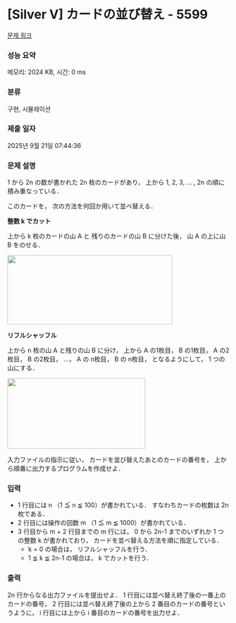 # [Silver V] カードの並び替え - 5599 

[문제 링크](https://www.acmicpc.net/problem/5599) 

### 성능 요약

메모리: 2024 KB, 시간: 0 ms

### 분류

구현, 시뮬레이션

### 제출 일자

2025년 9월 21일 07:44:36

### 문제 설명

<p>1 から 2n の数が書かれた 2n 枚のカードがあり， 上から 1, 2, 3, ... , 2n の順に積み重なっている．</p>

<p>このカードを， 次の方法を何回か用いて並べ替える．</p>

<p><strong>整数 k でカット</strong></p>

<p>上から k 枚のカードの山 A と 残りのカードの山 B に分けた後， 山 A の上に山 B をのせる．</p>

<p><img alt="" src="https://onlinejudgeimages.s3-ap-northeast-1.amazonaws.com/problem/5599/1.png" style="height: 157px; width: 374px;"></p>

<p><strong>リフルシャッフル</strong></p>

<p>上から n 枚の山 A と残りの山 B に分け， 上から A の1枚目， B の1枚目， A の2枚目， B の2枚目， …， A の n枚目， B の n枚目， となるようにして， 1 つの山にする．</p>

<p><img alt="" src="https://onlinejudgeimages.s3-ap-northeast-1.amazonaws.com/problem/5599/2.png" style="height: 160px; width: 313px;"></p>

<p>入力ファイルの指示に従い， カードを並び替えたあとのカードの番号を， 上から順番に出力するプログラムを作成せよ．</p>

### 입력 

 <ul>
	<li>1 行目には n （1 ≦ n ≦ 100）が書かれている． すなわちカードの枚数は 2n 枚である．</li>
	<li>2 行目には操作の回数 m （1 ≦ m ≦ 1000）が書かれている．</li>
	<li>3 行目から m + 2 行目までの m 行には， 0 から 2n-1 までのいずれか 1 つの整数 k が書かれており， カードを並べ替える方法を順に指定している．
	<ul>
		<li>k = 0 の場合は， リフルシャッフルを行う．</li>
		<li>1 ≦ k ≦ 2n-1 の場合は， k でカットを行う．</li>
	</ul>
	</li>
</ul>

### 출력 

 <p>2n 行からなる出力ファイルを提出せよ． 1 行目には並べ替え終了後の一番上のカードの番号， 2 行目には並べ替え終了後の上から 2 番目のカードの番号というように， i 行目には上から i 番目のカードの番号を出力せよ．</p>

